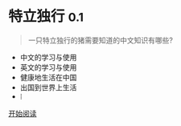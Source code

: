 # 特立独行 <small>0.1</small>

> 一只特立独行的猪需要知道的中文知识有哪些?

* 中文的学习与使用
* 英文的学习与使用
* 健康地生活在中国
* 出国到世界上生活
* ⦙

[开始阅读](README)

